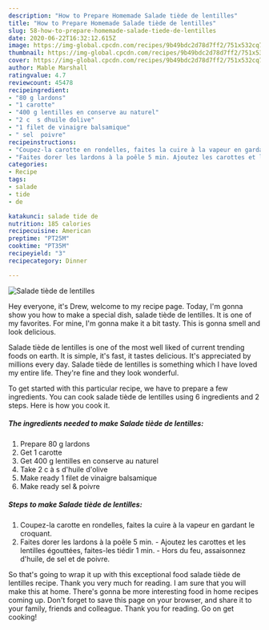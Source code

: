 ```yaml
---
description: "How to Prepare Homemade Salade tiède de lentilles"
title: "How to Prepare Homemade Salade tiède de lentilles"
slug: 58-how-to-prepare-homemade-salade-tiede-de-lentilles
date: 2020-06-22T16:32:12.615Z
image: https://img-global.cpcdn.com/recipes/9b49bdc2d78d7ff2/751x532cq70/salade-tiede-de-lentilles-photo-principale-de-la-recette.jpg
thumbnail: https://img-global.cpcdn.com/recipes/9b49bdc2d78d7ff2/751x532cq70/salade-tiede-de-lentilles-photo-principale-de-la-recette.jpg
cover: https://img-global.cpcdn.com/recipes/9b49bdc2d78d7ff2/751x532cq70/salade-tiede-de-lentilles-photo-principale-de-la-recette.jpg
author: Mable Marshall
ratingvalue: 4.7
reviewcount: 45478
recipeingredient:
- "80 g lardons"
- "1 carotte"
- "400 g lentilles en conserve au naturel"
- "2 c  s dhuile dolive"
- "1 filet de vinaigre balsamique"
- " sel  poivre"
recipeinstructions:
- "Coupez-la carotte en rondelles, faites la cuire à la vapeur en gardant le croquant."
- "Faites dorer les lardons à la poêle 5 min. Ajoutez les carottes et les lentilles égouttées, faites-les tiédir 1 min. Hors du feu, assaisonnez d&#39;huile, de sel et de poivre."
categories:
- Recipe
tags:
- salade
- tide
- de

katakunci: salade tide de 
nutrition: 185 calories
recipecuisine: American
preptime: "PT25M"
cooktime: "PT35M"
recipeyield: "3"
recipecategory: Dinner

---
```



![Salade tiède de lentilles](https://img-global.cpcdn.com/recipes/9b49bdc2d78d7ff2/751x532cq70/salade-tiede-de-lentilles-photo-principale-de-la-recette.jpg)

Hey everyone, it's Drew, welcome to my recipe page. Today, I'm gonna show you how to make a special dish, salade tiède de lentilles. It is one of my favorites. For mine, I'm gonna make it a bit tasty. This is gonna smell and look delicious.

Salade tiède de lentilles is one of the most well liked of current trending foods on earth. It is simple, it's fast, it tastes delicious. It's appreciated by millions every day. Salade tiède de lentilles is something which I have loved my entire life. They're fine and they look wonderful.




To get started with this particular recipe, we have to prepare a few ingredients. You can cook salade tiède de lentilles using 6 ingredients and 2 steps. Here is how you cook it.

<!--inarticleads1-->

##### The ingredients needed to make Salade tiède de lentilles:

1. Prepare 80 g lardons
1. Get 1 carotte
1. Get 400 g lentilles en conserve au naturel
1. Take 2 c à s d&#39;huile d&#39;olive
1. Make ready 1 filet de vinaigre balsamique
1. Make ready  sel &amp; poivre




<!--inarticleads2-->

##### Steps to make Salade tiède de lentilles:

1. Coupez-la carotte en rondelles, faites la cuire à la vapeur en gardant le croquant.
1. Faites dorer les lardons à la poêle 5 min. - Ajoutez les carottes et les lentilles égouttées, faites-les tiédir 1 min. - Hors du feu, assaisonnez d&#39;huile, de sel et de poivre.




So that's going to wrap it up with this exceptional food salade tiède de lentilles recipe. Thank you very much for reading. I am sure that you will make this at home. There's gonna be more interesting food in home recipes coming up. Don't forget to save this page on your browser, and share it to your family, friends and colleague. Thank you for reading. Go on get cooking!
